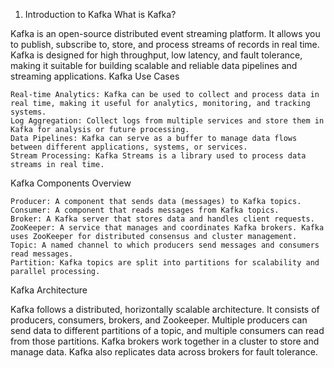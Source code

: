 1. Introduction to Kafka
What is Kafka?

Kafka is an open-source distributed event streaming platform. It allows you to publish, subscribe to, store, and process streams of records in real time. Kafka is designed for high throughput, low latency, and fault tolerance, making it suitable for building scalable and reliable data pipelines and streaming applications.
Kafka Use Cases

    Real-time Analytics: Kafka can be used to collect and process data in real time, making it useful for analytics, monitoring, and tracking systems.
    Log Aggregation: Collect logs from multiple services and store them in Kafka for analysis or future processing.
    Data Pipelines: Kafka can serve as a buffer to manage data flows between different applications, systems, or services.
    Stream Processing: Kafka Streams is a library used to process data streams in real time.

Kafka Components Overview

    Producer: A component that sends data (messages) to Kafka topics.
    Consumer: A component that reads messages from Kafka topics.
    Broker: A Kafka server that stores data and handles client requests.
    ZooKeeper: A service that manages and coordinates Kafka brokers. Kafka uses ZooKeeper for distributed consensus and cluster management.
    Topic: A named channel to which producers send messages and consumers read messages.
    Partition: Kafka topics are split into partitions for scalability and parallel processing.

Kafka Architecture

Kafka follows a distributed, horizontally scalable architecture. It consists of producers, consumers, brokers, and Zookeeper. Multiple producers can send data to different partitions of a topic, and multiple consumers can read from those partitions. Kafka brokers work together in a cluster to store and manage data. Kafka also replicates data across brokers for fault tolerance.